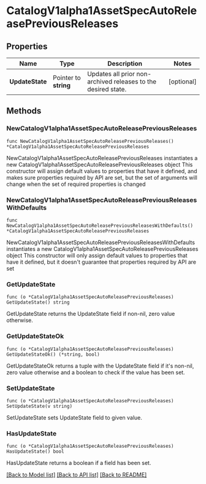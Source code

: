 # CatalogV1alpha1AssetSpecAutoReleasePreviousReleases

## Properties

Name | Type | Description | Notes
------------ | ------------- | ------------- | -------------
**UpdateState** | Pointer to **string** | Updates all prior non-archived releases to the desired state. | [optional] 

## Methods

### NewCatalogV1alpha1AssetSpecAutoReleasePreviousReleases

`func NewCatalogV1alpha1AssetSpecAutoReleasePreviousReleases() *CatalogV1alpha1AssetSpecAutoReleasePreviousReleases`

NewCatalogV1alpha1AssetSpecAutoReleasePreviousReleases instantiates a new CatalogV1alpha1AssetSpecAutoReleasePreviousReleases object
This constructor will assign default values to properties that have it defined,
and makes sure properties required by API are set, but the set of arguments
will change when the set of required properties is changed

### NewCatalogV1alpha1AssetSpecAutoReleasePreviousReleasesWithDefaults

`func NewCatalogV1alpha1AssetSpecAutoReleasePreviousReleasesWithDefaults() *CatalogV1alpha1AssetSpecAutoReleasePreviousReleases`

NewCatalogV1alpha1AssetSpecAutoReleasePreviousReleasesWithDefaults instantiates a new CatalogV1alpha1AssetSpecAutoReleasePreviousReleases object
This constructor will only assign default values to properties that have it defined,
but it doesn't guarantee that properties required by API are set

### GetUpdateState

`func (o *CatalogV1alpha1AssetSpecAutoReleasePreviousReleases) GetUpdateState() string`

GetUpdateState returns the UpdateState field if non-nil, zero value otherwise.

### GetUpdateStateOk

`func (o *CatalogV1alpha1AssetSpecAutoReleasePreviousReleases) GetUpdateStateOk() (*string, bool)`

GetUpdateStateOk returns a tuple with the UpdateState field if it's non-nil, zero value otherwise
and a boolean to check if the value has been set.

### SetUpdateState

`func (o *CatalogV1alpha1AssetSpecAutoReleasePreviousReleases) SetUpdateState(v string)`

SetUpdateState sets UpdateState field to given value.

### HasUpdateState

`func (o *CatalogV1alpha1AssetSpecAutoReleasePreviousReleases) HasUpdateState() bool`

HasUpdateState returns a boolean if a field has been set.


[[Back to Model list]](../README.md#documentation-for-models) [[Back to API list]](../README.md#documentation-for-api-endpoints) [[Back to README]](../README.md)



